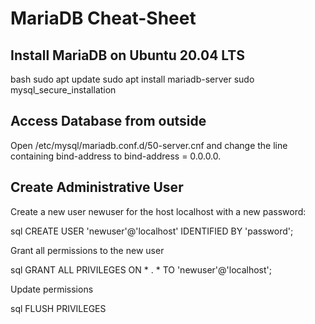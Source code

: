 # MariaDB Cheat-Sheet

## Install MariaDB on Ubuntu 20.04 LTS

bash
sudo apt update
sudo apt install mariadb-server
sudo mysql_secure_installation


## Access Database from outside

Open /etc/mysql/mariadb.conf.d/50-server.cnf and change the line containing bind-address to bind-address = 0.0.0.0.

## Create Administrative User

Create a new user newuser for the host localhost with a new password:

sql
CREATE USER 'newuser'@'localhost' IDENTIFIED BY 'password';


Grant all permissions to the new user

sql
GRANT ALL PRIVILEGES ON * . * TO 'newuser'@'localhost';


Update permissions

sql
FLUSH PRIVILEGES

